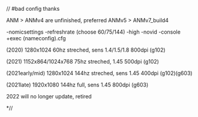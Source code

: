 // #bad config thanks

ANM > ANMv4 are unfinished, preferred ANMv5 > ANMv7_build4

-nomicsettings -refreshrate (choose 60/75/144) -high -novid -console +exec (nameconfig).cfg

(2020)  1280x1024 60hz streched, sens 1.4/1.5/1.8 800dpi (g102)

(2021)  1152x864/1024x768 75hz streched, 1.45 500dpi (g102)

(2021early/mid) 1280x1024 144hz streched, sens 1.45 400dpi (g102)(g603)

(2021late) 1920x1080 144hz full, sens 1.45 800dpi (g603)

2022 will no longer update, retired

*//
